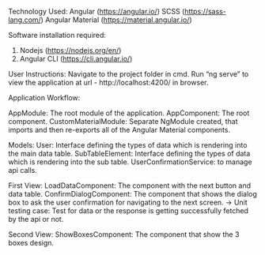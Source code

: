 Technology Used:
Angular (https://angular.io/)
SCSS (https://sass-lang.com/)
Angular Material (https://material.angular.io/)

Software installation required:
1.	Nodejs (https://nodejs.org/en/)
2.	Angular CLI (https://cli.angular.io/)

User Instructions:
Navigate to the project folder in cmd.
Run “ng serve” to view the application at url - http://localhost:4200/ in browser.

Application Workflow:

AppModule: The root module of the application.
AppComponent: The root component.
CustomMaterialModule: Separate NgModule created, that imports and then re-exports all of the Angular Material components.

Models:
User: Interface defining the types of data which is rendering into the main data table.
SubTableElement: Interface defining the types of data which is rendering into the sub table.
UserConfirmationService: to manage api calls.

First View: 
LoadDataComponent: The component with the next button and data table.
ConfirmDialogComponent: The component that shows the dialog box to ask the user confirmation for navigating  to the next screen.
  -> Unit testing case: Test for data or the response is getting successfully fetched by the api or not. 

Second View:
ShowBoxesComponent: The component that show the 3 boxes design. 
 




 


 
